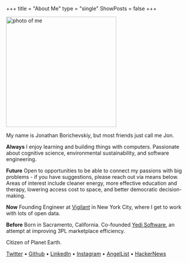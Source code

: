 +++
title = "About Me"
type = "single"
ShowPosts = false
+++

<img src="/profile.jpg" alt="photo of me" width="300"/>

My name is Jonathan Borichevskiy, but most friends just call me Jon.

**Always** I enjoy learning and building things with computers. Passionate about cognitive science, environmental sustainability, and software engineering. 

**Future** Open to opportunities to be able to connect my passions with big problems - if you have suggestions, please reach out via means below. Areas of interest include cleaner energy, more effective education and therapy, lowering access cost to space, and better democratic decision-making.

**Now** Founding Engineer at [Vigilant](https://vigilant.cc) in New York City, where I get to work with lots of open data.

**Before** Born in Sacramento, California. Co-founded [Yedi Software](https://www.yedi.io/), an attempt at improving 3PL marketplace efficiency. 

Citizen of Planet Earth.

[Twitter](https://twitter.com/jborichevskiy) • [Github](https://github.com/jborichevskiy) • [LinkedIn](https://www.linkedin.com/in/jonathanborichevskiy/) • [Instagram](https://www.instagram.com/jonborichef/) • [AngelList](https://angel.co/jonathanborichevskiy) • [HackerNews](https://news.ycombinator.com/user?id=jborichevskiy)